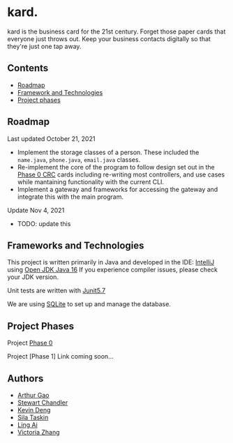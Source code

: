 # kard.

kard is the business card for the 21st century. Forget those paper cards that everyone just throws out. Keep your business contacts digitally so that they're just one tap away.

## Contents

- [Roadmap](#roadmap)
- [Framework and Technologies](#frameworks-and-technologies)
- [Project phases](#project-phases)

## Roadmap

Last updated October 21, 2021

- Implement the storage classes of a person. These included the `name.java`, `phone.java`, `email.java` classes.
- Re-implement the core of the program to follow design set out in the [Phase 0 CRC](https://github.com/CSC207-UofT/course-project-purplemongoose/tree/main/phase0/CRC%20Cards) cards including re-writing most controllers, and use cases while mantaining functionality with the current CLI.
- Implement a gateway and frameworks for accessing the gateway and integrate this with the main program.

Update Nov 4, 2021

- TODO: update this

## Frameworks and Technologies

This project is written primarily in Java and developed in the IDE: [IntelliJ](https://www.jetbrains.com/idea/) using [Open JDK Java 16](https://jdk.java.net/16/) If you experience compiler issues, please check your JDK version.

Unit tests are written with [Junit5.7](https://junit.org/junit5/) 

We are using [SQLite]() to set up and manage the database.

## Project Phases

Project [Phase 0](https://github.com/CSC207-UofT/course-project-purplemongoose/tree/main/phase0)

Project [Phase 1] Link coming soon...

## Authors

- [Arthur Gao](https://github.com/Affixrevy)
- [Stewart Chandler](https://github.com/StewartChandler)
- [Kevin Deng](https://github.com/tiantian205)
- [Sila Taskin](https://github.com/mericsila)
- [Ling Ai](https://github.com/warzone2243)
- [Victoria Zhang](https://github.com/vzhang1112)



